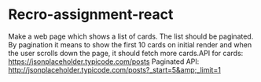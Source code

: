 # Recro-assignment-react
 Make a web page which shows a list of cards. The list should be paginated. By pagination it means to show the first 10 cards on initial render and when the user scrolls down the page, it should fetch more cards.API for cards: https://jsonplaceholder.typicode.com/posts Paginated API: http://jsonplaceholder.typicode.com/posts?_start=5&amp;_limit=1
